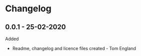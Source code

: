 # Changelog

## 0.0.1 - 25-02-2020
Added
* Readme, changelog and licence files created - Tom England
